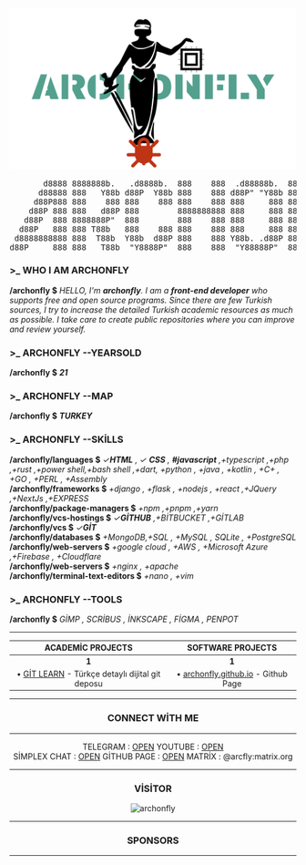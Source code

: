<img src="image/a1.png">
<pre align="center" >
       d8888 8888888b.   .d8888b.  888    888  .d88888b.  888b    888 8888888888 888    Y88b   d88P 
      d88888 888   Y88b d88P  Y88b 888    888 d88P" "Y88b 8888b   888 888        888     Y88b d88P  
     d88P888 888    888 888    888 888    888 888     888 88888b  888 888        888      Y88o88P   
    d88P 888 888   d88P 888        8888888888 888     888 888Y88b 888 8888888    888       Y888P    
   d88P  888 8888888P"  888        888    888 888     888 888 Y88b888 888        888        888     
  d88P   888 888 T88b   888    888 888    888 888     888 888  Y88888 888        888        888     
 d8888888888 888  T88b  Y88b  d88P 888    888 Y88b. .d88P 888   Y8888 888        888        888     
d88P     888 888   T88b  "Y8888P"  888    888  "Y88888P"  888    Y888 888        88888888   888    
</pre>

 ### **\>\_** **WHO I AM** ARCHONFLY 
**/archonfly $** *HELLO, I'm **archonfly**. I am a **front-end developer** who supports free and open source programs. Since there are few Turkish sources, I try to increase the detailed Turkish academic resources as much as possible. I take care to create public repositories where you can improve and review yourself.*
### **\>\_**  **ARCHONFLY** --YEARSOLD
**/archonfly $** ***21***
### **\>\_**  **ARCHONFLY** --MAP
**/archonfly $** ***TURKEY***
### **\>\_**  **ARCHONFLY** --SKİLLS
**/archonfly/languages $** *✓**HTML** , ✓ **CSS** , **#javascript** ,+typescript ,+php ,+rust ,+power shell,+bash shell ,+dart, +python , +java , +kotlin , +C+ , +GO , +PERL , +Assembly* <br>
**/archonfly/frameworks $** *+django , +flask , +nodejs , +react ,+JQuery ,+NextJs ,+EXPRESS* <br>
**/archonfly/package-managers $** *+npm ,+pnpm ,+yarn* <br>
**/archonfly/vcs-hostings $** *✓**GİTHUB** ,+BİTBUCKET ,+GİTLAB* <br>
**/archonfly/vcs $** *✓**GİT*** <br>
**/archonfly/databases $** *+MongoDB,+SQL , +MySQL , SQLite , +PostgreSQL* <br>
**/archonfly/web-servers $** *+google cloud , +AWS , +Microsoft Azure ,+Firebase , +Cloudflare* <br>
**/archonfly/web-servers $** *+nginx , +apache* <br>
**/archonfly/terminal-text-editors $** *+nano , +vim*
### **\>\_**  **ARCHONFLY** --TOOLS
**/archonfly $** *GİMP , SCRİBUS , İNKSCAPE , FİGMA  , PENPOT*

<hr>

| **ACADEMİC PROJECTS** | **SOFTWARE PROJECTS** |
|:-------------------------------------------:|:--------------------------------------------:|
| **1** | **1** |
| • [GİT LEARN](https://github.com/archonfly/git-learn) - Türkçe detaylı dijital git deposu | • [archonfly.github.io](https://github.com/archonfly/archonfly.github.io) - Github Page |


<hr>
<h3 align="center">CONNECT WİTH ME</h3>
<hr>

<p align="center">
TELEGRAM : <a href="https://t.me/Archonfly">OPEN</a>
YOUTUBE : <a href="https://www.youtube.com/@archonfly">OPEN</a> <br>
SİMPLEX CHAT
: <a href="https://simplex.chat/contact#/?v=2-7&smp=smp%3A%2F%2Fhejn2gVIqNU6xjtGM3OwQeuk8ZEbDXVJXAlnSBJBWUA%3D%40smp16.simplex.im%2F_3hHch2gjEuLfrBAgCtmyauPE_EYH5oo%23%2F%3Fv%3D1-3%26dh%3DMCowBQYDK2VuAyEAOwoxUGZR_UU_-OoVVYLjp0jBxuQGVp2e19X4lMc3rgw%253D%26srv%3Dp3ktngodzi6qrf7w64mmde3syuzrv57y55hxabqcq3l5p6oi7yzze6qd.onion">OPEN</a>
GİTHUB PAGE : <a href="archonfly.github.io">OPEN</a>
MATRİX : @arcfly:matrix.org 
</p>

<hr> 

<h3 align="center">VİSİTOR</h3>
<p align="center"> <img src="https://komarev.com/ghpvc/?username=archonfly&label=Profpile%20views&color=0e75b6&style=flat" alt="archonfly" /> </p>


<hr> 

<h3 align="center">

**SPONSORS** 

</h3>

<hr>


